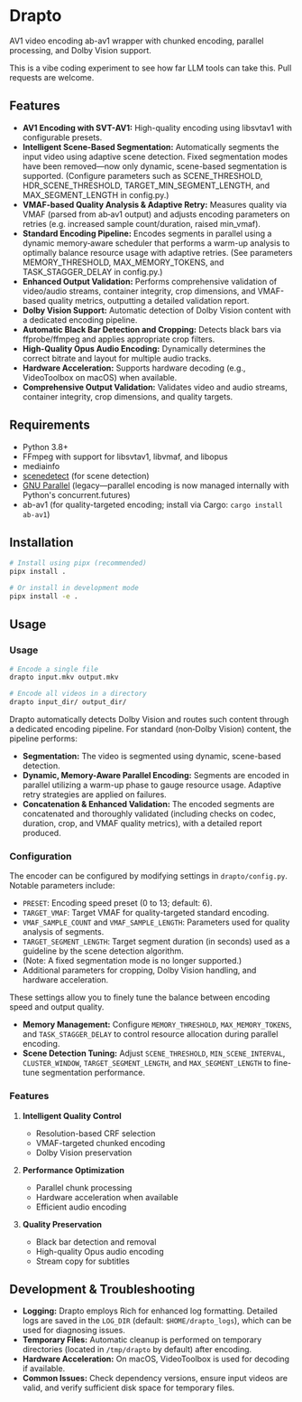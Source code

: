 # Drapto

AV1 video encoding ab-av1 wrapper with chunked encoding, parallel processing, and Dolby Vision support.

This is a vibe coding experiment to see how far LLM tools can take this. Pull requests are welcome.

## Features

- **AV1 Encoding with SVT-AV1:** High-quality encoding using libsvtav1 with configurable presets.
- **Intelligent Scene-Based Segmentation:** Automatically segments the input video using adaptive scene detection. Fixed segmentation modes have been removed—now only dynamic, scene-based segmentation is supported. (Configure parameters such as SCENE_THRESHOLD, HDR_SCENE_THRESHOLD, TARGET_MIN_SEGMENT_LENGTH, and MAX_SEGMENT_LENGTH in config.py.)
- **VMAF-based Quality Analysis & Adaptive Retry:** Measures quality via VMAF (parsed from ab‑av1 output) and adjusts encoding parameters on retries (e.g. increased sample count/duration, raised min_vmaf).
- **Standard Encoding Pipeline:** Encodes segments in parallel using a dynamic memory‐aware scheduler that performs a warm-up analysis to optimally balance resource usage with adaptive retries. (See parameters MEMORY_THRESHOLD, MAX_MEMORY_TOKENS, and TASK_STAGGER_DELAY in config.py.)
- **Enhanced Output Validation:** Performs comprehensive validation of video/audio streams, container integrity, crop dimensions, and VMAF-based quality metrics, outputting a detailed validation report.
- **Dolby Vision Support:** Automatic detection of Dolby Vision content with a dedicated encoding pipeline.
- **Automatic Black Bar Detection and Cropping:** Detects black bars via ffprobe/ffmpeg and applies appropriate crop filters.
- **High-Quality Opus Audio Encoding:** Dynamically determines the correct bitrate and layout for multiple audio tracks.
- **Hardware Acceleration:** Supports hardware decoding (e.g., VideoToolbox on macOS) when available.
- **Comprehensive Output Validation:** Validates video and audio streams, container integrity, crop dimensions, and quality targets.

## Requirements

- Python 3.8+
- FFmpeg with support for libsvtav1, libvmaf, and libopus
- mediainfo
- [scenedetect](https://pypi.org/project/scenedetect/) (for scene detection)
- [GNU Parallel](https://www.gnu.org/software/parallel/) (legacy—parallel encoding is now managed internally with Python's concurrent.futures)
- ab-av1 (for quality-targeted encoding; install via Cargo: `cargo install ab-av1`)

## Installation

```bash
# Install using pipx (recommended)
pipx install .

# Or install in development mode
pipx install -e .
```

## Usage

### Usage

```bash
# Encode a single file
drapto input.mkv output.mkv

# Encode all videos in a directory
drapto input_dir/ output_dir/
```

Drapto automatically detects Dolby Vision and routes such content through a dedicated encoding pipeline. For standard (non‑Dolby Vision) content, the pipeline performs:
- **Segmentation:** The video is segmented using dynamic, scene-based detection.
- **Dynamic, Memory-Aware Parallel Encoding:** Segments are encoded in parallel utilizing a warm-up phase to gauge resource usage. Adaptive retry strategies are applied on failures.
- **Concatenation & Enhanced Validation:** The encoded segments are concatenated and thoroughly validated (including checks on codec, duration, crop, and VMAF quality metrics), with a detailed report produced.

### Configuration

The encoder can be configured by modifying settings in `drapto/config.py`. Notable parameters include:

- `PRESET`: Encoding speed preset (0 to 13; default: 6).
- `TARGET_VMAF`: Target VMAF for quality-targeted standard encoding.
- `VMAF_SAMPLE_COUNT` and `VMAF_SAMPLE_LENGTH`: Parameters used for quality analysis of segments.
- `TARGET_SEGMENT_LENGTH`: Target segment duration (in seconds) used as a guideline by the scene detection algorithm.
- (Note: A fixed segmentation mode is no longer supported.)
- Additional parameters for cropping, Dolby Vision handling, and hardware acceleration.

These settings allow you to finely tune the balance between encoding speed and output quality.

- **Memory Management:** Configure `MEMORY_THRESHOLD`, `MAX_MEMORY_TOKENS`, and `TASK_STAGGER_DELAY` to control resource allocation during parallel encoding.
- **Scene Detection Tuning:** Adjust `SCENE_THRESHOLD`, `MIN_SCENE_INTERVAL`, `CLUSTER_WINDOW`, `TARGET_SEGMENT_LENGTH`, and `MAX_SEGMENT_LENGTH` to fine-tune segmentation performance.

### Features

1. **Intelligent Quality Control**
   - Resolution-based CRF selection
   - VMAF-targeted chunked encoding
   - Dolby Vision preservation

2. **Performance Optimization**
   - Parallel chunk processing
   - Hardware acceleration when available
   - Efficient audio encoding

3. **Quality Preservation**
   - Black bar detection and removal
   - High-quality Opus audio encoding
   - Stream copy for subtitles

## Development & Troubleshooting

- **Logging:** Drapto employs Rich for enhanced log formatting. Detailed logs are saved in the `LOG_DIR` (default: `$HOME/drapto_logs`), which can be used for diagnosing issues.
- **Temporary Files:** Automatic cleanup is performed on temporary directories (located in `/tmp/drapto` by default) after encoding.
- **Hardware Acceleration:** On macOS, VideoToolbox is used for decoding if available.
- **Common Issues:** Check dependency versions, ensure input videos are valid, and verify sufficient disk space for temporary files.
